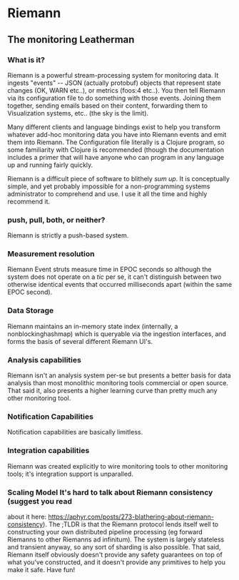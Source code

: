 # Riemann

## The monitoring Leatherman

### What is it? 
Riemann is a powerful stream-processing system for monitoring data. It ingests
"events" -- JSON (actually protobuf) objects that represent state changes (OK,
WARN etc..), or metrics (foos:4 etc..). You then tell Riemann via its
configuration file to do something with those events. Joining them together,
sending emails based on their content, forwarding them to Visualization
systems, etc.. (the sky is the limit). 

Many different clients and language bindings exist to help you transform
whatever add-hoc monitoring data you have into Riemann events and emit them into
Riemann. The Configuration file literally is a Clojure program, so some
familiarity with Clojure is recommended (though the documentation includes a
primer that will have anyone who can program in any language up and running
fairly quickly. 

Riemann is a difficult piece of software to blithely *sum up*. It is
conceptually simple, and yet probably impossible for a non-programming systems
administrator to comprehend and use. I use it all the time and highly recommend
it.

### push, pull, both, or neither?
Riemann is strictly a push-based system.

### Measurement resolution
Riemann Event struts measure time in EPOC seconds so although the system does
not operate on a *tic* per se, it can't distinguish between two otherwise
identical events that occurred milliseconds apart (within the same EPOC second). 

### Data Storage 
Riemann maintains an in-memory state index (internally, a nonblockinghashmap)
which is queryable via the ingestion interfaces, and forms the basis of several
different Riemann UI's.

### Analysis capabilities
Riemann isn't an analysis system per-se but presents a better basis for data
analysis than most monolithic monitoring tools commercial or open source. That
said it, also presents a higher learning curve than pretty much any other
monitoring tool. 

### Notification Capabilities
Notification capabilities are basically limitless.

### Integration capabilities
Riemann was created explicitly to wire monitoring tools to other monitoring
tools; it's integration support is unparalled.

### Scaling Model It's hard to talk about Riemann consistency (suggest you read
about it here:
https://aphyr.com/posts/273-blathering-about-riemann-consistency). The ;TLDR is
that the Riemann protocol lends itself well to constructing your own
distributed pipeline processing (eg forward Riemanns to other Riemanns ad
infinitum). The system is largely stateless and transient anyway, so any sort of
sharding is also possible. That said, Riemann itself obviously doesn't provide
any safety guarantees on top of what you've constructed, and it doesn't provide
any primitives to help you make it safe. Have fun!
